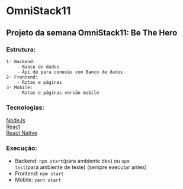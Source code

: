 # OmniStack11
## Projeto da semana OmniStack11: Be The Hero

### Estrutura:
    
    1- Backend:
        - Banco de dados
        - Api de para conexão com Banco de dados.
    2- Frontend:
        - Rotas e páginas
    3- Mobile:
        - Rotas e páginas versão mobile
        
 ### Tecnologias:
 [NodeJs](https://nodejs.org/en/) \
 [React](https://pt-br.reactjs.org/)  \
 [React Native](https://reactnative.dev/) 
 
 ### Execução:
  - Backend: <code>npm start</code>(para ambiente dev) ou <code>npm test</code>(para ambiente de teste) (sempre executar antes) 
  - Frontend: <code>npm start </code> 
  - Mobile: <code>yarn start</code>
